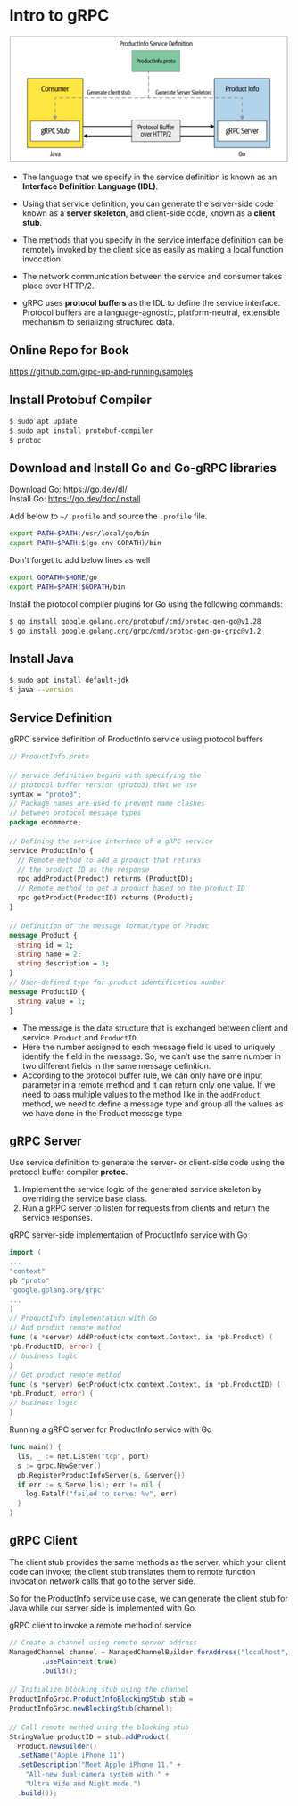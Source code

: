 # Intro to gRPC

<div align="center">
    <img src="grpc_intro.png">
</div>

- The language that we specify in the service definition is known
as an **Interface Definition Language (IDL)**.

- Using that service definition, you can generate the server-side code known as a **server skeleton**, and client-side code, known as a **client stub**.

- The methods that you specify in the service interface definition can be remotely invoked by the client side as easily as making a local function invocation.

- The network communication between the service and consumer takes place over HTTP/2.

- gRPC uses **protocol buffers** as the IDL to define the service interface. Protocol buffers are a language-agnostic, platform-neutral, extensible mechanism to serializing structured data.

## Online Repo for Book
https://github.com/grpc-up-and-running/samples

## Install Protobuf Compiler
```bash
$ sudo apt update
$ sudo apt install protobuf-compiler
$ protoc
```

## Download and Install Go and Go-gRPC libraries
Download Go: https://go.dev/dl/  
Install Go: https://go.dev/doc/install

Add below to `~/.profile` and source the `.profile` file.
```bash
export PATH=$PATH:/usr/local/go/bin
export PATH=$PATH:$(go env GOPATH)/bin
```
Don't forget to add below lines as well
```bash
export GOPATH=$HOME/go
export PATH=$PATH:$GOPATH/bin
```

Install the protocol compiler plugins for Go using the following commands:
```bash
$ go install google.golang.org/protobuf/cmd/protoc-gen-go@v1.28
$ go install google.golang.org/grpc/cmd/protoc-gen-go-grpc@v1.2
```

## Install Java
```bash
$ sudo apt install default-jdk
$ java --version
```

## Service Definition
gRPC service definition of ProductInfo service using protocol buffers
```protobuf
// ProductInfo.proto

// service definition begins with specifying the 
// protocol buffer version (proto3) that we use
syntax = "proto3";
// Package names are used to prevent name clashes 
// between protocol message types
package ecommerce;

// Defining the service interface of a gRPC service
service ProductInfo {
  // Remote method to add a product that returns 
  // the product ID as the response
  rpc addProduct(Product) returns (ProductID);
  // Remote method to get a product based on the product ID
  rpc getProduct(ProductID) returns (Product);
}

// Definition of the message format/type of Produc
message Product {
  string id = 1;
  string name = 2;
  string description = 3;
}
// User-defined type for product identification number
message ProductID {
  string value = 1;
}
```

- The message is the data structure that is exchanged between client and service. `Product` and `ProductID`.
- Here the number assigned to each message field is used to uniquely identify the field in the message. So, we can’t use the same number in two different fields in the same message definition.
- According to the protocol buffer rule, we can only have one input parameter in a remote method and it can return only one value. If we need to pass multiple values to the method like in the `addProduct` method, we need to define a message type and group all the values as we have done in the Product message type

## gRPC Server
Use service definition to generate the server- or client-side code using the protocol buffer compiler **protoc**.

1. Implement the service logic of the generated service skeleton by overriding the
service base class.
2. Run a gRPC server to listen for requests from clients and return the service
responses.

gRPC server-side implementation of ProductInfo service with Go
```go
import (
...
"context"
pb "proto"
"google.golang.org/grpc"
...
)
// ProductInfo implementation with Go
// Add product remote method
func (s *server) AddProduct(ctx context.Context, in *pb.Product) (
*pb.ProductID, error) {
// business logic
}
// Get product remote method
func (s *server) GetProduct(ctx context.Context, in *pb.ProductID) (
*pb.Product, error) {
// business logic
}
```

Running a gRPC server for ProductInfo service with Go
```go
func main() {
  lis, _ := net.Listen("tcp", port)
  s := grpc.NewServer()
  pb.RegisterProductInfoServer(s, &server{})
  if err := s.Serve(lis); err != nil {
    log.Fatalf("failed to serve: %v", err)
  }
}
```

## gRPC Client

The client stub provides the same methods as the server, which your client code can invoke; the client stub translates them to remote function invocation network calls that go to the server side.

So for the ProductInfo service use case, we can generate the client stub for Java while our server side is implemented with Go.

gRPC client to invoke a remote method of service
```java
// Create a channel using remote server address
ManagedChannel channel = ManagedChannelBuilder.forAddress("localhost", 8080)
        .usePlaintext(true)
        .build();

// Initialize blocking stub using the channel
ProductInfoGrpc.ProductInfoBlockingStub stub =
ProductInfoGrpc.newBlockingStub(channel);

// Call remote method using the blocking stub
StringValue productID = stub.addProduct(
  Product.newBuilder()
  .setName("Apple iPhone 11")
  .setDescription("Meet Apple iPhone 11." +
    "All-new dual-camera system with " +
    "Ultra Wide and Night mode.")
  .build());
```
